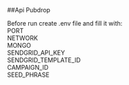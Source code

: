 ##Api Pubdrop

Before run create .env file and fill it with:\
PORT \
NETWORK\
MONGO\
SENDGRID_API_KEY\
SENDGRID_TEMPLATE_ID\
CAMPAIGN_ID\
SEED_PHRASE
